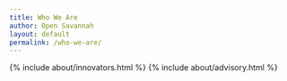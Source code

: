 ```yaml
---
title: Who We Are
author: Open Savannah
layout: default
permalink: /who-we-are/
---
```


{% include about/innovators.html %}
{% include about/advisory.html %}
